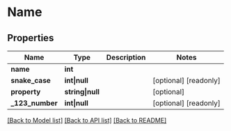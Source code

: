 # Name

## Properties

Name | Type | Description | Notes
------------ | ------------- | ------------- | -------------
**name** | **int** |  |
**snake_case** | **int&vert;null** |  | [optional] [readonly]
**property** | **string&vert;null** |  | [optional]
**_123_number** | **int&vert;null** |  | [optional] [readonly]

[[Back to Model list]](../../README.md#models) [[Back to API list]](../../README.md#api-endpoints) [[Back to README]](../../README.md)
